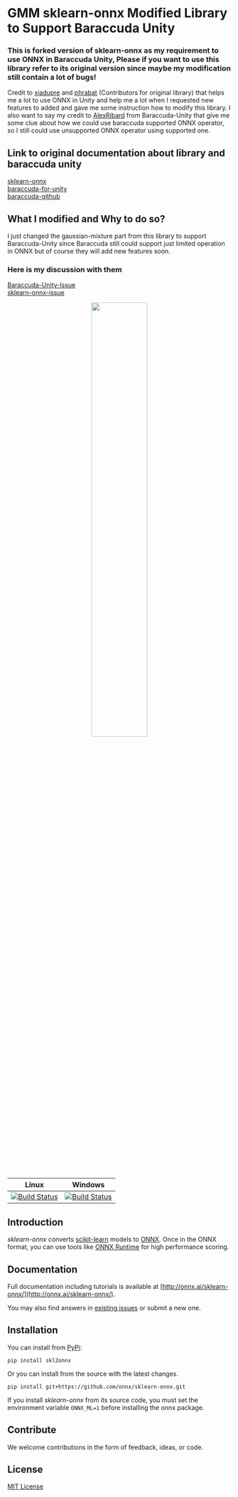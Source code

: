 # GMM sklearn-onnx Modified Library to Support Baraccuda Unity
### This is forked version of sklearn-onnx as my requirement to use ONNX in Baraccuda Unity, Please if you want to use this library refer to its original version since maybe my modification still contain a lot of bugs!
Credit to [xiadupre](https://github.com/xadupre) and [phrabat](https://github.com/prabhat00155) (Contributors for original library) that helps me a lot to use ONNX in Unity and help me a lot when I requested new features to added and gave me some instruction how to modify this library. I also want to say my credit to [AlexRibard](https://github.com/AlexRibard) from Baraccuda-Unity that give me some clue about how we could use baraccuda supported ONNX operator, so I still could use unsupported ONNX operator using supported one.

## Link to original documentation about library and baraccuda unity
[sklearn-onnx](https://github.com/onnx/sklearn-onnx)<br>
[baraccuda-for-unity](https://docs.unity3d.com/Packages/com.unity.barracuda@0.3/manual/index.html)<br>
[baraccuda-github](https://github.com/Unity-Technologies/barracuda-release)<br>


## What I modified and Why to do so?
I just changed the gaussian-mixture part from this library to support Baraccuda-Unity since Baraccuda still could support just limited operation in ONNX but of course they will add new features soon.

### Here is my discussion with them
[Baraccuda-Unity-Issue](https://github.com/Unity-Technologies/barracuda-release/issues/37)<br>
[sklearn-onnx-issue](https://github.com/onnx/sklearn-onnx/issues/451)<br>

<p align="center"><img width="50%" src="docs/logo_main.png" /></p>

| Linux | Windows |
|-------|---------|
| [![Build Status](https://dev.azure.com/onnxmltools/sklearn-onnx/_apis/build/status/sklearn-onnx-linux-conda-ci?branchName=master)](https://dev.azure.com/onnxmltools/sklearn-onnx/_build/latest?definitionId=5?branchName=master) | [![Build Status](https://dev.azure.com/onnxmltools/sklearn-onnx/_apis/build/status/sklearn-onnx-win32-conda-ci?branchName=master)](https://dev.azure.com/onnxmltools/sklearn-onnx/_build/latest?definitionId=5?branchName=master)|

## Introduction 
*sklearn-onnx* converts [scikit-learn](https://scikit-learn.org/stable/) models to [ONNX](https://github.com/onnx/onnx). Once in the ONNX format, you can use tools like [ONNX Runtime](https://github.com/Microsoft/onnxruntime) for high performance scoring.

## Documentation
Full documentation including tutorials is available at [http://onnx.ai/sklearn-onnx/](http://onnx.ai/sklearn-onnx/).

You may also find answers in [existing issues](https://github.com/onnx/sklearn-onnx/issues?utf8=%E2%9C%93&q=is%3Aissue)
or submit a new one.

## Installation
You can install from [PyPi](https://pypi.org/project/skl2onnx/):
```
pip install skl2onnx
```
Or you can install from the source with the latest changes.
```
pip install git+https://github.com/onnx/sklearn-onnx.git
```

If you install *sklearn-onnx* from its source code, you must set the environment variable `ONNX_ML=1` before installing the onnx package.

## Contribute
We welcome contributions in the form of feedback, ideas, or code. 

## License
[MIT License](LICENSE)
